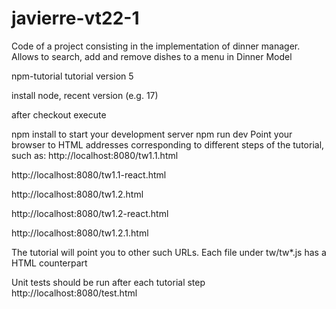 # javierre-vt22-1
Code of a project consisting in the implementation of dinner manager. Allows to search, add and remove dishes to a menu in Dinner Model 

npm-tutorial
tutorial version 5

install node, recent version (e.g. 17)

after checkout execute

npm install
to start your development server
npm run dev
Point your browser to HTML addresses corresponding to different steps of the tutorial, such as:
http://localhost:8080/tw1.1.html

http://localhost:8080/tw1.1-react.html

http://localhost:8080/tw1.2.html

http://localhost:8080/tw1.2-react.html

http://localhost:8080/tw1.2.1.html

The tutorial will point you to other such URLs. Each file under tw/tw*.js has a HTML counterpart

Unit tests should be run after each tutorial step http://localhost:8080/test.html
